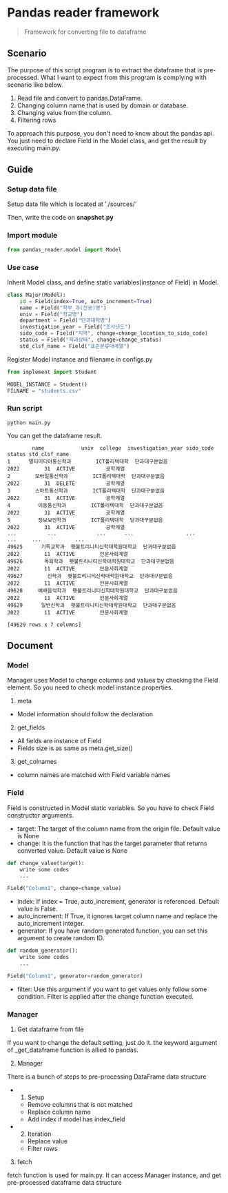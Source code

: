 # Pandas reader framework

> Framework for converting file to dataframe

## Scenario

The purpose of this script program is to extract the dataframe that is pre-processed.
What I want to expect from this program is complying with scenario like below.

1. Read file and convert to pandas.DataFrame.
2. Changing column name that is used by domain or database.
3. Changing value from the column.
4. Filtering rows

To approach this purpose, you don't need to know about the pandas api.
You just need to declare Field in the Model class, and get the result by executing main.py.

## Guide

### Setup data file

Setup data file which is located at './sources/'

Then, write the code on **snapshot.py**

### Import module

``` python
from pandas_reader.model import Model
```

### Use case

Inherit Model class, and define static variables(instance of Field) in Model.

```python
class Major(Model):
    id = Field(index=True, auto_increment=True)
    name = Field("학부_과(전공)명")
    univ = Field("학교명")
    department = Field("단과대학명")
    investigation_year = Field("조사년도")
    sido_code = Field("지역", change=change_location_to_sido_code)
    status = Field("학과상태", change=change_status)
    std_clsf_name = Field("표준분류대계열")
```

Register Model instance and filename in configs.py

``` python
from implement import Student

MODEL_INSTANCE = Student()
FILNAME = "students.csv"
```

### Run script

```console
python main.py
```

You can get the dataframe result.

```console
        name            univ  college  investigation_year sido_code  status std_clsf_name
1      멀티미디어통신학과        ICT폴리텍대학  단과대구분없음                2022        31  ACTIVE          공학계열
2        모바일통신학과        ICT폴리텍대학  단과대구분없음                2022        31  DELETE          공학계열
3        스마트통신학과        ICT폴리텍대학  단과대구분없음                2022        31  ACTIVE          공학계열
4         이동통신학과        ICT폴리텍대학  단과대구분없음                2022        31  ACTIVE          공학계열
5         정보보안학과        ICT폴리텍대학  단과대구분없음                2022        31  ACTIVE          공학계열
...          ...             ...      ...                 ...       ...     ...           ...
49625      기독교학과  횃불트리니티신학대학원대학교  단과대구분없음                2022        11  ACTIVE        인문사회계열
49626       목회학과  횃불트리니티신학대학원대학교  단과대구분없음                2022        11  ACTIVE        인문사회계열
49627        신학과  횃불트리니티신학대학원대학교  단과대구분없음                2022        11  ACTIVE        인문사회계열
49628     예배음악학과  횃불트리니티신학대학원대학교  단과대구분없음                2022        11  ACTIVE        인문사회계열
49629      일반신학과  횃불트리니티신학대학원대학교  단과대구분없음                2022        11  ACTIVE        인문사회계열

[49629 rows x 7 columns]
```

## Document

### Model

Manager uses Model to change columns and values by checking the Field element.
So you need to check model instance properties.

1. meta

- Model information should follow the declaration

2. get_fields

- All fields are instance of Field
- Fields size is as same as meta.get_size()

3. get_colnames

- column names are matched with Field variable names

### Field

Field is constructed in Model static variables.
So you have to check Field constructor arguments.

- target: The target of the column name from the origin file. Default value is None
- change: It is the function that has the target parameter that returns converted value. Default value is None

```python
def change_value(target):
    write some codes
    ...

Field("Column1", change=change_value)
```

- index: If index = True, auto_increment, generator is referenced. Default value is False.
- auto_increment: If True, it ignores target column name and replace the auto_increment integer.
- generator: If you have random generated function, you can set this argument to create random ID.

```python
def random_generator():
    write some codes
    ...

Field("Column1", generator=random_generator)
```

- filter: Use this argument if you want to get values only follow some condition.
Filter is applied after the change function executed.

### Manager

1. Get dataframe from file

If you want to change the default setting, just do it.
the keyword argument of _get_dataframe function is allied to pandas.

2. Manager

There is a bunch of steps to pre-processing DataFrame data structure

- 1. Setup

  - Remove columns that is not matched
  - Replace column name
  - Add index if model has index_field

- 2. Iteration
  - Replace value
  - Filter rows

3. fetch

fetch function is used for main.py. It can access Manager instance, and get pre-processed dataframe data structure
